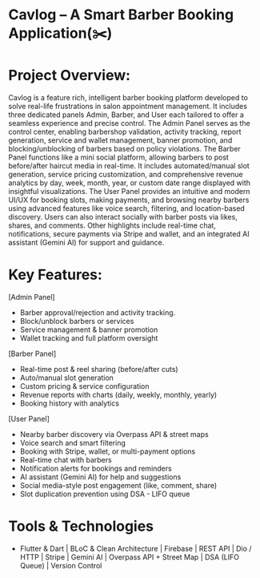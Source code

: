 # Cavlog – A Smart Barber Booking Application(✂️) 

# Project Overview:
Cavlog is a feature rich, intelligent barber booking platform developed to solve real-life frustrations in salon appointment management. It includes three dedicated panels Admin, Barber, and User each tailored to offer a seamless experience and precise control.
The Admin Panel serves as the control center, enabling barbershop validation, activity tracking, report generation, service and wallet management, banner promotion, and blocking/unblocking of barbers based on policy violations.
The Barber Panel functions like a mini social platform, allowing barbers to post before/after haircut media in real-time. It includes automated/manual slot generation, service pricing customization, and comprehensive revenue analytics by day, week, month, year, or custom date range displayed with insightful visualizations.
The User Panel provides an intuitive and modern UI/UX for booking slots, making payments, and browsing nearby barbers using advanced features like voice search, filtering, and location-based discovery. Users can also interact socially with barber posts via likes, shares, and comments.
Other highlights include real-time chat, notifications, secure payments via Stripe and wallet, and an integrated AI assistant (Gemini AI) for support and guidance.

# Key Features:
[Admin Panel]
* Barber approval/rejection and activity tracking.
* Block/unblock barbers or services
* Service management & banner promotion
* Wallet tracking and full platform oversight

[Barber Panel] 
* Real-time post & reel sharing (before/after cuts)
* Auto/manual slot generation
* Custom pricing & service configuration
* Revenue reports with charts (daily, weekly, monthly, yearly)
* Booking history with analytics

[User Panel]
* Nearby barber discovery via Overpass API & street maps
* Voice search and smart filtering
* Booking with Stripe, wallet, or multi-payment options
* Real-time chat with barbers
* Notification alerts for bookings and reminders
* AI assistant (Gemini AI) for help and suggestions
* Social media-style post engagement (like, comment, share)
* Slot duplication prevention using DSA - LIFO queue

# Tools & Technologies
* Flutter & Dart | BLoC & Clean Architecture | Firebase | REST API | Dio / HTTP | Stripe | Gemini AI | Overpass API + Street Map | DSA (LIFO Queue) | Version Control


